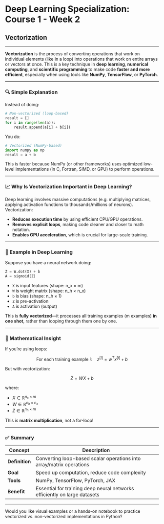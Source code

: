 # Deep Learning Specialization: Course 1 - Week 2

## Vectorization


---

**Vectorization** is the process of converting operations that work on individual elements (like in a loop) into operations that work on entire arrays or vectors at once. This is a key technique in **deep learning**, **numerical computing**, and **scientific programming** to make code **faster and more efficient**, especially when using tools like **NumPy**, **TensorFlow**, or **PyTorch**.

---

### 🔍 Simple Explanation

Instead of doing:

```python
# Non-vectorized (loop-based)
result = []
for i in range(len(a)):
    result.append(a[i] + b[i])
```

You do:

```python
# Vectorized (NumPy-based)
import numpy as np
result = a + b
```

This is faster because NumPy (or other frameworks) uses optimized low-level implementations (in C, Fortran, SIMD, or GPU) to perform operations.

---

### 📈 Why Is Vectorization Important in Deep Learning?

Deep learning involves massive computations (e.g. multiplying matrices, applying activation functions to thousands/millions of neurons). Vectorization:

* **Reduces execution time** by using efficient CPU/GPU operations.
* **Removes explicit loops**, making code cleaner and closer to math notation.
* **Enables GPU acceleration**, which is crucial for large-scale training.

---

### 🔢 Example in Deep Learning

Suppose you have a neural network doing:

```python
Z = W.dot(X) + b
A = sigmoid(Z)
```

* `X` is input features (shape: n\_x × m)
* `W` is weight matrix (shape: n\_h × n\_x)
* `b` is bias (shape: n\_h × 1)
* `Z` is pre-activation
* `A` is activation (output)

This is **fully vectorized**—it processes all training examples (m examples) **in one shot**, rather than looping through them one by one.

---

### 🧠 Mathematical Insight

If you’re using loops:

$$
\text{For each training example } i: \quad z^{[i]} = w^T x^{[i]} + b
$$

But with vectorization:

$$
Z = W X + b
$$

where:

* $X \in \mathbb{R}^{n_x \times m}$
* $W \in \mathbb{R}^{n_h \times n_x}$
* $Z \in \mathbb{R}^{n_h \times m}$

This is **matrix multiplication**, not a for-loop!

---

### ✅ Summary

| Concept        | Description                                                               |
| -------------- | ------------------------------------------------------------------------- |
| **Definition** | Converting loop-based scalar operations into array/matrix operations      |
| **Goal**       | Speed up computation, reduce code complexity                              |
| **Tools**      | NumPy, TensorFlow, PyTorch, JAX                                           |
| **Benefit**    | Essential for training deep neural networks efficiently on large datasets |

---

Would you like visual examples or a hands-on notebook to practice vectorized vs. non-vectorized implementations in Python?
